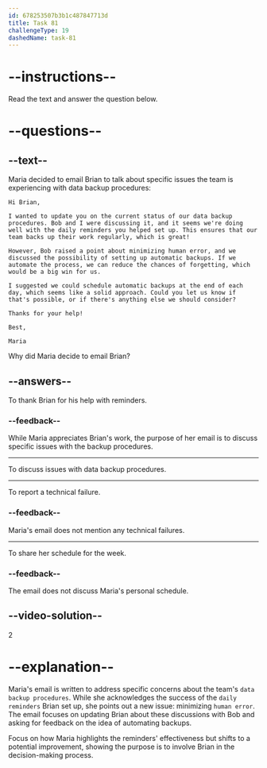 ```yaml
---
id: 678253507b3b1c487847713d
title: Task 81
challengeType: 19
dashedName: task-81
---
```


<!-- READING -->

# --instructions--

Read the text and answer the question below.

# --questions--

## --text--

Maria decided to email Brian to talk about specific issues the team is experiencing with data backup procedures:

`Hi Brian,`

`I wanted to update you on the current status of our data backup procedures. Bob and I were discussing it, and it seems we're doing well with the daily reminders you helped set up. This ensures that our team backs up their work regularly, which is great!`

`However, Bob raised a point about minimizing human error, and we discussed the possibility of setting up automatic backups. If we automate the process, we can reduce the chances of forgetting, which would be a big win for us.`

`I suggested we could schedule automatic backups at the end of each day, which seems like a solid approach. Could you let us know if that's possible, or if there's anything else we should consider?`

`Thanks for your help!`

`Best,`

`Maria`

Why did Maria decide to email Brian?

## --answers--

To thank Brian for his help with reminders.

### --feedback--

While Maria appreciates Brian's work, the purpose of her email is to discuss specific issues with the backup procedures.

---

To discuss issues with data backup procedures.

---

To report a technical failure.

### --feedback--

Maria's email does not mention any technical failures.

---

To share her schedule for the week.

### --feedback--

The email does not discuss Maria's personal schedule.

## --video-solution--

2

# --explanation--

Maria's email is written to address specific concerns about the team's `data backup procedures`. While she acknowledges the success of the `daily reminders` Brian set up, she points out a new issue: minimizing `human error`. The email focuses on updating Brian about these discussions with Bob and asking for feedback on the idea of automating backups.

Focus on how Maria highlights the reminders' effectiveness but shifts to a potential improvement, showing the purpose is to involve Brian in the decision-making process.
